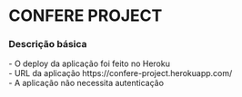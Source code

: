 <h1>CONFERE PROJECT</h1>
<h3> Descrição básica </h3>
- O deploy da aplicação foi feito no Heroku <br/>
- URL da aplicação https://confere-project.herokuapp.com/ <br/>
- A aplicação não necessita autenticação <br/>

